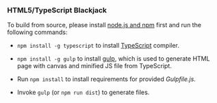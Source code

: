 ### HTML5/TypeScript Blackjack

To build from source, please install [node.js and npm](https://docs.npmjs.com/getting-started/installing-node) first and run the following commands:

* `npm install -g typescript` to install [TypeScript](http://www.typescriptlang.org) compiler.

* `npm install -g gulp` to install [gulp](https://github.com/gulpjs/gulp), which is used to generate HTML page with canvas and minified JS file from TypeScript.

* Run `npm install` to install requirements for provided *Gulpfile.js*.

* Invoke `gulp` (or `npm run dist`) to generate files.

